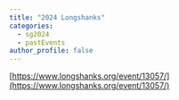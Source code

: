 ```yaml
---
title: "2024 Longshanks"
categories:
  - sg2024
  - pastEvents
author_profile: false
---
```

[https://www.longshanks.org/event/13057/](https://www.longshanks.org/event/13057/)